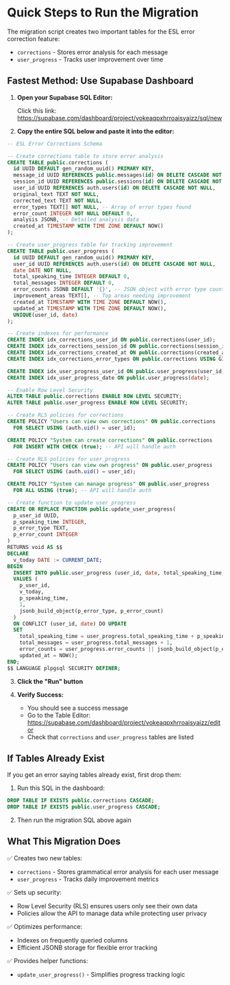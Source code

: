 # Quick Steps to Run the Migration

The migration script creates two important tables for the ESL error correction feature:
- `corrections` - Stores error analysis for each message
- `user_progress` - Tracks user improvement over time

## Fastest Method: Use Supabase Dashboard

1. **Open your Supabase SQL Editor:**
   
   Click this link: https://supabase.com/dashboard/project/vokeaqpxhrroaisyaizz/sql/new

2. **Copy the entire SQL below and paste it into the editor:**

```sql
-- ESL Error Corrections Schema

-- Create corrections table to store error analysis
CREATE TABLE public.corrections (
  id UUID DEFAULT gen_random_uuid() PRIMARY KEY,
  message_id UUID REFERENCES public.messages(id) ON DELETE CASCADE NOT NULL,
  session_id UUID REFERENCES public.sessions(id) ON DELETE CASCADE NOT NULL,
  user_id UUID REFERENCES auth.users(id) ON DELETE CASCADE NOT NULL,
  original_text TEXT NOT NULL,
  corrected_text TEXT NOT NULL,
  error_types TEXT[] NOT NULL, -- Array of error types found
  error_count INTEGER NOT NULL DEFAULT 0,
  analysis JSONB, -- Detailed analysis data
  created_at TIMESTAMP WITH TIME ZONE DEFAULT NOW()
);

-- Create user_progress table for tracking improvement
CREATE TABLE public.user_progress (
  id UUID DEFAULT gen_random_uuid() PRIMARY KEY,
  user_id UUID REFERENCES auth.users(id) ON DELETE CASCADE NOT NULL,
  date DATE NOT NULL,
  total_speaking_time INTEGER DEFAULT 0,
  total_messages INTEGER DEFAULT 0,
  error_counts JSONB DEFAULT '{}', -- JSON object with error type counts
  improvement_areas TEXT[], -- Top areas needing improvement
  created_at TIMESTAMP WITH TIME ZONE DEFAULT NOW(),
  updated_at TIMESTAMP WITH TIME ZONE DEFAULT NOW(),
  UNIQUE(user_id, date)
);

-- Create indexes for performance
CREATE INDEX idx_corrections_user_id ON public.corrections(user_id);
CREATE INDEX idx_corrections_session_id ON public.corrections(session_id);
CREATE INDEX idx_corrections_created_at ON public.corrections(created_at);
CREATE INDEX idx_corrections_error_types ON public.corrections USING GIN(error_types);

CREATE INDEX idx_user_progress_user_id ON public.user_progress(user_id);
CREATE INDEX idx_user_progress_date ON public.user_progress(date);

-- Enable Row Level Security
ALTER TABLE public.corrections ENABLE ROW LEVEL SECURITY;
ALTER TABLE public.user_progress ENABLE ROW LEVEL SECURITY;

-- Create RLS policies for corrections
CREATE POLICY "Users can view own corrections" ON public.corrections
  FOR SELECT USING (auth.uid() = user_id);

CREATE POLICY "System can create corrections" ON public.corrections
  FOR INSERT WITH CHECK (true); -- API will handle auth

-- Create RLS policies for user_progress
CREATE POLICY "Users can view own progress" ON public.user_progress
  FOR SELECT USING (auth.uid() = user_id);

CREATE POLICY "System can manage progress" ON public.user_progress
  FOR ALL USING (true); -- API will handle auth

-- Create function to update user_progress
CREATE OR REPLACE FUNCTION public.update_user_progress(
  p_user_id UUID,
  p_speaking_time INTEGER,
  p_error_type TEXT,
  p_error_count INTEGER
)
RETURNS void AS $$
DECLARE
  v_today DATE := CURRENT_DATE;
BEGIN
  INSERT INTO public.user_progress (user_id, date, total_speaking_time, total_messages, error_counts)
  VALUES (
    p_user_id,
    v_today,
    p_speaking_time,
    1,
    jsonb_build_object(p_error_type, p_error_count)
  )
  ON CONFLICT (user_id, date) DO UPDATE
  SET 
    total_speaking_time = user_progress.total_speaking_time + p_speaking_time,
    total_messages = user_progress.total_messages + 1,
    error_counts = user_progress.error_counts || jsonb_build_object(p_error_type, p_error_count),
    updated_at = NOW();
END;
$$ LANGUAGE plpgsql SECURITY DEFINER;
```

3. **Click the "Run" button**

4. **Verify Success:**
   - You should see a success message
   - Go to the Table Editor: https://supabase.com/dashboard/project/vokeaqpxhrroaisyaizz/editor
   - Check that `corrections` and `user_progress` tables are listed

## If Tables Already Exist

If you get an error saying tables already exist, first drop them:

1. Run this SQL in the dashboard:
```sql
DROP TABLE IF EXISTS public.corrections CASCADE;
DROP TABLE IF EXISTS public.user_progress CASCADE;
```

2. Then run the migration SQL above again

## What This Migration Does

✅ Creates two new tables:
- `corrections` - Stores grammatical error analysis for each user message
- `user_progress` - Tracks daily improvement metrics

✅ Sets up security:
- Row Level Security (RLS) ensures users only see their own data
- Policies allow the API to manage data while protecting user privacy

✅ Optimizes performance:
- Indexes on frequently queried columns
- Efficient JSONB storage for flexible error tracking

✅ Provides helper functions:
- `update_user_progress()` - Simplifies progress tracking logic